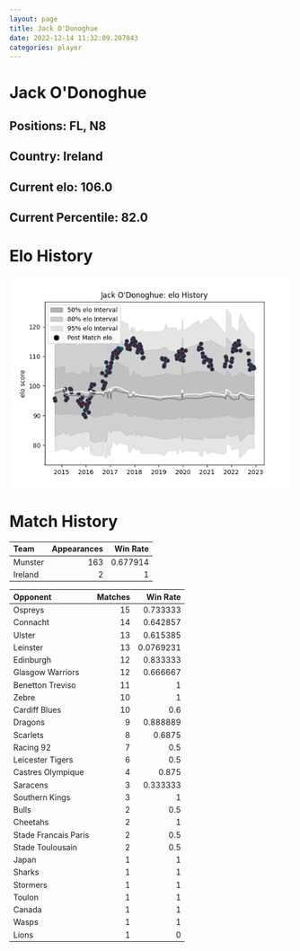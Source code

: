 ```yaml
---  
layout: page  
title: Jack O'Donoghue  
date: 2022-12-14 11:32:09.207043  
categories: player  
---
```

# Jack O'Donoghue

## Positions: FL, N8

## Country: Ireland

## Current elo: 106.0

## Current Percentile: 82.0

# Elo History


![elo history](history_JackO'Donoghue.png)
# Match History


| Team    |   Appearances |   Win Rate |
|:--------|--------------:|-----------:|
| Munster |           163 |   0.677914 |
| Ireland |             2 |   1        |

| Opponent             |   Matches |   Win Rate |
|:---------------------|----------:|-----------:|
| Ospreys              |        15 |  0.733333  |
| Connacht             |        14 |  0.642857  |
| Ulster               |        13 |  0.615385  |
| Leinster             |        13 |  0.0769231 |
| Edinburgh            |        12 |  0.833333  |
| Glasgow Warriors     |        12 |  0.666667  |
| Benetton Treviso     |        11 |  1         |
| Zebre                |        10 |  1         |
| Cardiff Blues        |        10 |  0.6       |
| Dragons              |         9 |  0.888889  |
| Scarlets             |         8 |  0.6875    |
| Racing 92            |         7 |  0.5       |
| Leicester Tigers     |         6 |  0.5       |
| Castres Olympique    |         4 |  0.875     |
| Saracens             |         3 |  0.333333  |
| Southern Kings       |         3 |  1         |
| Bulls                |         2 |  0.5       |
| Cheetahs             |         2 |  1         |
| Stade Francais Paris |         2 |  0.5       |
| Stade Toulousain     |         2 |  0.5       |
| Japan                |         1 |  1         |
| Sharks               |         1 |  1         |
| Stormers             |         1 |  1         |
| Toulon               |         1 |  1         |
| Canada               |         1 |  1         |
| Wasps                |         1 |  1         |
| Lions                |         1 |  0         |